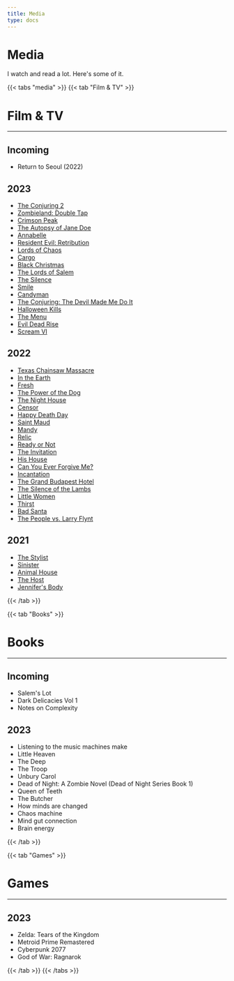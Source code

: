 ```yaml
---
title: Media
type: docs
---
```


# Media
I watch and read a lot. Here's some of it.

{{< tabs "media" >}}
{{< tab "Film & TV" >}}

# Film & TV
---

## Incoming
- Return to Seoul (2022)

## 2023
- [The Conjuring 2](https://boxd.it/7GJg)
- [Zombieland: Double Tap](https://boxd.it/bgb6)
- [Crimson Peak](https://boxd.it/62Ty)
- [The Autopsy of Jane Doe](https://boxd.it/dUu2)
- [Annabelle](https://boxd.it/7l84)
- [Resident Evil: Retribution](https://boxd.it/2qmK)
- [Lords of Chaos](https://boxd.it/f5no)
- [Cargo](https://boxd.it/f55Y)
- [Black Christmas](https://boxd.it/ka4G)
- [The Lords of Salem](https://boxd.it/3yDm)
- [The Silence](https://boxd.it/j9UE)
- [Smile](https://boxd.it/xjfE)
- [Candyman](https://boxd.it/kHFg)
- [The Conjuring: The Devil Made Me Do It](https://boxd.it/eXZY)
- [Halloween Kills](https://boxd.it/mxzG)
- [The Menu](https://boxd.it/lScm)
- [Evil Dead Rise](https://boxd.it/qIvo)
- [Scream VI](https://boxd.it/zdfW)

## 2022
- [Texas Chainsaw Massacre](https://boxd.it/ns6c)
- [In the Earth](https://boxd.it/s652)
- [Fresh](https://boxd.it/tCNi)
- [The Power of the Dog](https://boxd.it/m99E)
- [The Night House](https://boxd.it/jZze)
- [Censor](https://boxd.it/oHFS)
- [Happy Death Day](https://boxd.it/fDz4)
- [Saint Maud](https://boxd.it/l8QA)
- [Mandy](https://boxd.it/gtti)
- [Relic](https://boxd.it/jEwS)
- [Ready or Not](https://boxd.it/kOf0)
- [The Invitation](https://boxd.it/9OUU)
- [His House](https://boxd.it/l8Qq)
- [Can You Ever Forgive Me?](https://boxd.it/e7x4)
- [Incantation](https://boxd.it/wFiI)
- [The Grand Budapest Hotel](https://boxd.it/3ZqO)
- [The Silence of the Lambs](https://boxd.it/2aHW)
- [Little Women](https://boxd.it/aSVk)
- [Thirst](https://boxd.it/1Aqq)
- [Bad Santa](https://boxd.it/1WYk)
- [The People vs. Larry Flynt](https://boxd.it/28rs)

## 2021
- [The Stylist](https://boxd.it/rPHy)
- [Sinister](https://boxd.it/2TnW)
- [Animal House](https://boxd.it/2062)
- [The Host](https://boxd.it/28ZY)
- [Jennifer's Body](https://boxd.it/1Efw)


{{< /tab >}}

{{< tab "Books" >}}

# Books 
---

## Incoming
- Salem's Lot
- Dark Delicacies Vol 1
- Notes on Complexity


## 2023

- Listening to the music machines make
- Little Heaven
- The Deep
- The Troop
- Unbury Carol
- Dead of Night: A Zombie Novel (Dead of Night Series Book 1)
- Queen of Teeth
- The Butcher
- How minds are changed
- Chaos machine
- Mind gut connection
- Brain energy

{{< /tab >}}

{{< tab "Games" >}}

# Games
---

## 2023

- Zelda: Tears of the Kingdom
- Metroid Prime Remastered
- Cyberpunk 2077
- God of War: Ragnarok

{{< /tab >}}
{{< /tabs >}}
